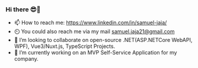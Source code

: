 ### Hi there 😎👋

* 📫 How to reach me: https://www.linkedin.com/in/samuel-jaja/
* ⏲️ You could also reach me via my mail samuel.jaja21@gmail.com 
* 👯 I’m looking to collaborate on open-source .NET(ASP.NETCore WebAPI, WPF), Vue3/Nuxt.js, TypeScript Projects.
* 🔭 I’m currently working on an MVP Self-Service Application for my company.

<!--
**SamuelJaja/SamuelJaja** is a ✨ _special_ ✨ repository because its `README.md` (this file) appears on your GitHub profile.

Here are some ideas to get you started:

- 🔭 I’m currently working on ...
- 🌱 I’m currently learning ...
- 👯 I’m looking to collaborate on ...
- 🤔 I’m looking for help with ...
- 💬 Ask me about ...
- 📫 How to reach me: ...
- 😄 Pronouns: ...
- ⚡ Fun fact: ...
-->

